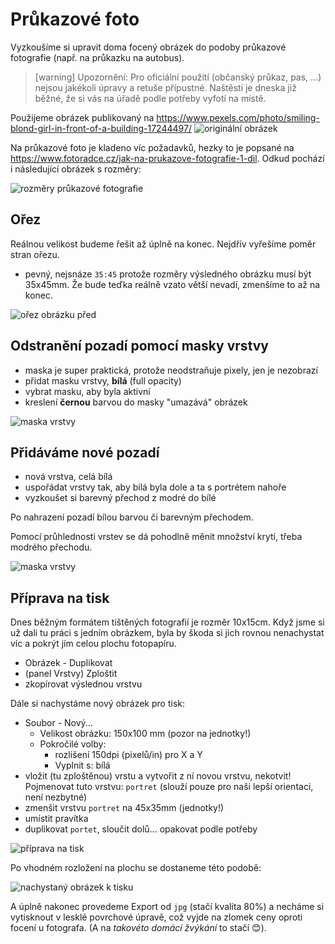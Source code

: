 # Průkazové foto

Vyzkoušíme si upravit doma focený obrázek do podoby průkazové fotografie (např. na průkazku na autobus).

> [warning] Upozornění:
> Pro oficiální použití (občanský průkaz, pas, ...) nejsou jakékoli úpravy a retuše přípustné.
> Naštěstí je dneska již běžné, že si vás na úřadě podle potřeby vyfotí na místě.

Použijeme obrázek publikovaný na 
https://www.pexels.com/photo/smiling-blond-girl-in-front-of-a-building-17244497/
![originální obrázek](static/girl.jpg)

Na průkazové foto je kladeno víc požadavků, hezky to je popsané na https://www.fotoradce.cz/jak-na-prukazove-fotografie-1-dil. Odkud pochází i následující obrázek s rozměry:

![rozměry průkazové fotografie](static/prukazove-foto-rozmery.jpg)

## Ořez
Reálnou velikost budeme řešit až úplně na konec. Nejdřív vyřešíme poměr stran ořezu.
* pevný, nejsnáze `35:45` protože rozměry výsledného obrázku musí být 35x45mm. Že bude teďka reálně vzato větší nevadí, zmenšíme to až na konec.

![ořez obrázku před](static/crop-original.jpg)


## Odstranění pozadí pomocí masky vrstvy
* maska je super praktická, protože neodstraňuje pixely, jen je nezobrazí
* přidat masku vrstvy, **bílá** (full opacity)
* vybrat masku, aby byla aktivní
* kreslení **černou** barvou do masky "umazává" obrázek

![maska vrstvy](static/mask-layer.jpg)



## Přidáváme nové pozadí
* nová vrstva, celá bílá
* uspořádat vrstvy tak, aby bílá byla dole a ta s portrétem nahoře
* vyzkoušet si barevný přechod z modré do bílé

Po nahrazení pozadí bílou barvou či barevným přechodem.


Pomocí průhlednosti vrstev se dá pohodlně měnit množství krytí, třeba modrého přechodu.

![maska vrstvy](static/layer-opacity.jpg)


## Příprava na tisk

Dnes běžným formátem tištěných fotografií je rozměr 10x15cm. Když jsme si už dali tu práci s jedním obrázkem, byla by škoda si jich rovnou nenachystat víc a pokrýt jím celou plochu fotopapíru.

* Obrázek - Duplikovat
* (panel Vrstvy) Zploštit
* zkopírovat výslednou vrstvu

Dále si nachystáme nový obrázek pro tisk:
* Soubor - Nový...
  * Velikost obrázku: 150x100 mm (pozor na jednotky!)
  * Pokročilé volby:
    * rozlišení 150dpi (pixelů/in) pro X a Y
    * Vyplnit s: bílá
* vložit (tu zploštěnou) vrstu a vytvořit z ní novou vrstvu, nekotvit! Pojmenovat tuto vrstvu: `portret` (slouží pouze pro naši lepší orientaci, není nezbytné)
* zmenšit vrstvu `portret` na 45x35mm (jednotky!)
* umístit pravítka
* duplikovat `portet`, sloučit dolů... opakovat podle potřeby

![příprava na tisk](static/print-composition.jpg)

Po vhodném rozložení na plochu se dostaneme této podobě:

![nachystaný obrázek k tisku](static/print-composition-complete.jpg)

A úplně nakonec provedeme Export od `jpg` (stačí kvalita 80%) a necháme si vytisknout v lesklé povrchové úpravě, což vyjde na zlomek ceny oproti focení u fotografa. (A na *takovéto domácí žvýkání* to stačí 😊).


